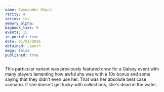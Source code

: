 ```yaml
---
name: Commander Uhura
rarity: 4
series: tos
memory_alpha:
bigbook_tier: 9
events: 15
in_portal: true
date: 01/01/2016
obtained: Launch
mega: false
published: true
---
```


This particular variant was previously featured crew for a Galaxy event with many players lamenting how awful she was with a 10x bonus and some saying that they didn’t even use her. That was her absolute best case scenario. If she doesn't get lucky with collections, she's dead in the water.
